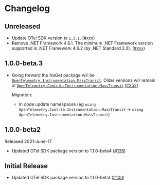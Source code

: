 # Changelog

## Unreleased

* Update OTel SDK version to `1.3.1`.
  ([#xxx](https://github.com/open-telemetry/opentelemetry-dotnet-contrib/pull/xxx))
* Remove .NET Framework 4.6.1. The minimum .NET Framework version supported is
  .NET Framework 4.6.2 (by .NET Standard 2.0).
  ([#xxx](https://github.com/open-telemetry/opentelemetry-dotnet/issues/xxx))

## 1.0.0-beta.3

* Going forward the NuGet package will be
  [`OpenTelemetry.Instrumentation.MassTransit`](https://www.nuget.org/packages/OpenTelemetry.Instrumentation.MassTransit).
  Older versions will remain at
  [`OpenTelemetry.Contrib.Instrumentation.MassTransit`](https://www.nuget.org/packages/OpenTelemetry.Contrib.Instrumentation.MassTransit)
  [(#252)](https://github.com/open-telemetry/opentelemetry-dotnet-contrib/pull/252)

  Migration:

  * In code update namespaces (eg `using
    OpenTelemetry.Contrib.Instrumentation.MassTransit` -> `using
    OpenTelemetry.Instrumentation.MassTransit`)

## 1.0.0-beta2

Released 2021-June-17

* Updated OTel SDK package version to 1.1.0-beta4
  ([#136](https://github.com/open-telemetry/opentelemetry-dotnet-contrib/pull/136))

## Initial Release

* Updated OTel SDK package version to 1.1.0-beta1
  ([#100](https://github.com/open-telemetry/opentelemetry-dotnet-contrib/pull/100))

